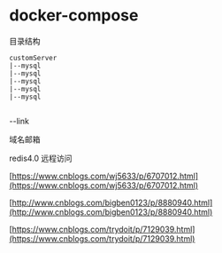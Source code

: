 # docker-compose

目录结构

```
customServer
|--mysql
|--mysql
|--mysql
|--mysql
|--mysql


```

--link

域名邮箱

redis4.0 远程访问

[https://www.cnblogs.com/wj5633/p/6707012.html](https://www.cnblogs.com/wj5633/p/6707012.html)

[http://www.cnblogs.com/bigben0123/p/8880940.html](http://www.cnblogs.com/bigben0123/p/8880940.html)

[https://www.cnblogs.com/trydoit/p/7129039.html](https://www.cnblogs.com/trydoit/p/7129039.html)

